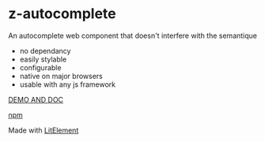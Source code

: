 # z-autocomplete

An autocomplete web component that doesn't interfere with the semantique

* no dependancy
* easily stylable
* configurable
* native on major browsers
* usable with any js framework

[DEMO AND DOC](https://z-autocomplete.caradeuc.info/)

[npm](https://www.npmjs.com/package/@benavern/z-autocomplete)

Made with [LitElement](https://lit.dev/)
